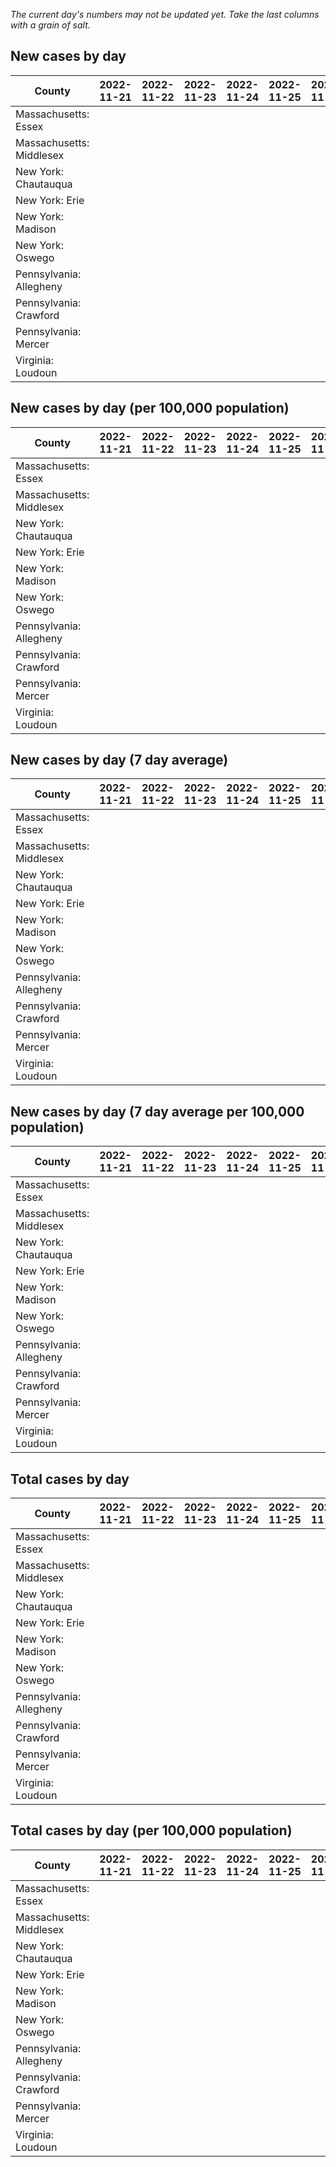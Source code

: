 _The current day's numbers may not be updated yet. Take the last columns with a grain of salt._
## New cases by day

| County | 2022-11-21 | 2022-11-22 | 2022-11-23 | 2022-11-24 | 2022-11-25 | 2022-11-26 | 2022-11-27 |
| --- | --- | --- | --- | --- | --- | --- | --- |
| Massachusetts: Essex |  |  |  |  |  |  |  |
| Massachusetts: Middlesex |  |  |  |  |  |  |  |
| New York: Chautauqua |  |  |  |  |  |  |  |
| New York: Erie |  |  |  |  |  |  |  |
| New York: Madison |  |  |  |  |  |  |  |
| New York: Oswego |  |  |  |  |  |  |  |
| Pennsylvania: Allegheny |  |  |  |  |  |  |  |
| Pennsylvania: Crawford |  |  |  |  |  |  |  |
| Pennsylvania: Mercer |  |  |  |  |  |  |  |
| Virginia: Loudoun |  |  |  |  |  |  |  |

## New cases by day (per 100,000 population)

| County | 2022-11-21 | 2022-11-22 | 2022-11-23 | 2022-11-24 | 2022-11-25 | 2022-11-26 | 2022-11-27 |
| --- | --- | --- | --- | --- | --- | --- | --- |
| Massachusetts: Essex |  |  |  |  |  |  |  |
| Massachusetts: Middlesex |  |  |  |  |  |  |  |
| New York: Chautauqua |  |  |  |  |  |  |  |
| New York: Erie |  |  |  |  |  |  |  |
| New York: Madison |  |  |  |  |  |  |  |
| New York: Oswego |  |  |  |  |  |  |  |
| Pennsylvania: Allegheny |  |  |  |  |  |  |  |
| Pennsylvania: Crawford |  |  |  |  |  |  |  |
| Pennsylvania: Mercer |  |  |  |  |  |  |  |
| Virginia: Loudoun |  |  |  |  |  |  |  |

## New cases by day (7 day average)

| County | 2022-11-21 | 2022-11-22 | 2022-11-23 | 2022-11-24 | 2022-11-25 | 2022-11-26 | 2022-11-27 |
| --- | --- | --- | --- | --- | --- | --- | --- |
| Massachusetts: Essex |  |  |  |  |  |  |  |
| Massachusetts: Middlesex |  |  |  |  |  |  |  |
| New York: Chautauqua |  |  |  |  |  |  |  |
| New York: Erie |  |  |  |  |  |  |  |
| New York: Madison |  |  |  |  |  |  |  |
| New York: Oswego |  |  |  |  |  |  |  |
| Pennsylvania: Allegheny |  |  |  |  |  |  |  |
| Pennsylvania: Crawford |  |  |  |  |  |  |  |
| Pennsylvania: Mercer |  |  |  |  |  |  |  |
| Virginia: Loudoun |  |  |  |  |  |  |  |

## New cases by day (7 day average per 100,000 population)

| County | 2022-11-21 | 2022-11-22 | 2022-11-23 | 2022-11-24 | 2022-11-25 | 2022-11-26 | 2022-11-27 |
| --- | --- | --- | --- | --- | --- | --- | --- |
| Massachusetts: Essex |  |  |  |  |  |  |  |
| Massachusetts: Middlesex |  |  |  |  |  |  |  |
| New York: Chautauqua |  |  |  |  |  |  |  |
| New York: Erie |  |  |  |  |  |  |  |
| New York: Madison |  |  |  |  |  |  |  |
| New York: Oswego |  |  |  |  |  |  |  |
| Pennsylvania: Allegheny |  |  |  |  |  |  |  |
| Pennsylvania: Crawford |  |  |  |  |  |  |  |
| Pennsylvania: Mercer |  |  |  |  |  |  |  |
| Virginia: Loudoun |  |  |  |  |  |  |  |

## Total cases by day

| County | 2022-11-21 | 2022-11-22 | 2022-11-23 | 2022-11-24 | 2022-11-25 | 2022-11-26 | 2022-11-27 |
| --- | --- | --- | --- | --- | --- | --- | --- |
| Massachusetts: Essex |  |  |  |  |  |  | 244984 |
| Massachusetts: Middlesex |  |  |  |  |  |  | 416714 |
| New York: Chautauqua |  |  |  |  |  |  | 28413 |
| New York: Erie |  |  |  |  |  |  | 259319 |
| New York: Madison |  |  |  |  |  |  | 16248 |
| New York: Oswego |  |  |  |  |  |  | 33264 |
| Pennsylvania: Allegheny |  |  |  |  |  |  | 326108 |
| Pennsylvania: Crawford |  |  |  |  |  |  | 23785 |
| Pennsylvania: Mercer |  |  |  |  |  |  | 27209 |
| Virginia: Loudoun |  |  |  |  |  |  | 91229 |

## Total cases by day (per 100,000 population)

| County | 2022-11-21 | 2022-11-22 | 2022-11-23 | 2022-11-24 | 2022-11-25 | 2022-11-26 | 2022-11-27 |
| --- | --- | --- | --- | --- | --- | --- | --- |
| Massachusetts: Essex |  |  |  |  |  |  | 31048.6 |
| Massachusetts: Middlesex |  |  |  |  |  |  | 25855.6 |
| New York: Chautauqua |  |  |  |  |  |  | 22389.5 |
| New York: Erie |  |  |  |  |  |  | 28226.7 |
| New York: Madison |  |  |  |  |  |  | 22903.5 |
| New York: Oswego |  |  |  |  |  |  | 27241.2 |
| Pennsylvania: Allegheny |  |  |  |  |  |  | 26817.1 |
| Pennsylvania: Crawford |  |  |  |  |  |  | 28105.0 |
| Pennsylvania: Mercer |  |  |  |  |  |  | 24865.7 |
| Virginia: Loudoun |  |  |  |  |  |  | 22060.6 |
